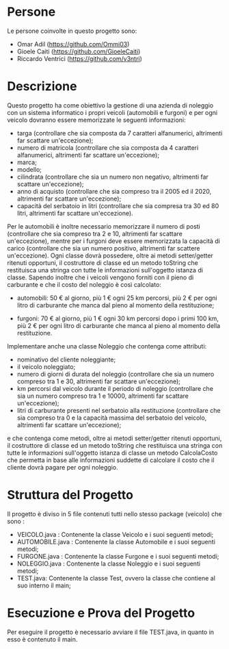 #  Persone

Le persone coinvolte in questo progetto sono: 
- Omar Adil (https://github.com/Ommi03)
- Gioele Caiti (https://github.com/GioeleCaiti)
- Riccardo Ventrici (https://github.com/v3ntri)

# Descrizione 

Questo progetto ha come obiettivo la gestione di una azienda di noleggio  con un sistema informatico i propri veicoli (automobili e furgoni) e per ogni veicolo dovranno essere memorizzate le seguenti informazioni:

- targa (controllare che sia composta da 7 caratteri alfanumerici, altrimenti far scattare un'eccezione);
- numero di matricola (controllare che sia composta da 4 caratteri alfanumerici, altrimenti far scattare un'eccezione);
- marca;
- modello;
- cilindrata (controllare che sia un numero non negativo, altrimenti far scattare un'eccezione);
- anno di acquisto (controllare che sia compreso tra il 2005 ed il 2020, altrimenti far scattare un'eccezione);
- capacità del serbatoio in litri (controllare che sia compresa tra 30 ed 80 litri, altrimenti far scattare un'eccezione).

Per le automobili è inoltre necessario memorizzare il numero di posti (controllare che sia compreso tra 2 e 10, altrimenti far scattare un'eccezione), mentre per i furgoni deve essere memorizzata la capacità di carico (controllare che sia un numero positivo, altrimenti far scattere un'eccezione).
Ogni classe dovrà possedere, oltre ai metodi setter/getter ritenuti opportuni, il costruttore di classe ed un metodo toString che restituisca una stringa con tutte le informazioni sull'oggetto istanza di classe. Sapendo inoltre che i veicoli vengono forniti con il pieno di carburante e che il costo del noleggio è così calcolato:

- automobili: 50 € al giorno, più 1 € ogni 25 km percorsi, più 2 € per ogni litro di carburante che manca dal pieno al momento della
restituzione;

- furgoni: 70 € al giorno, più 1 € ogni 30 km percorsi dopo i primi 100 km, più 2 € per ogni litro di carburante che manca al pieno al momento della restituzione.

Implementare anche una classe Noleggio che contenga come attributi:

- nominativo del cliente noleggiante;
- il veicolo noleggiato;
- numero di giorni di durata del noleggio (controllare che sia un numero compreso tra 1 e 30, altrimenti far scattare un'eccezione);
- km percorsi dal veicolo durante il periodo di noleggio (controllare che sia un numero compreso tra 1 e 10000, altrimenti far scattare un'eccezione);
- litri di carburante presenti nel serbatoio alla restituzione (controllare che sia compreso tra 0 e la capacità massima del serbatoio del veicolo, altrimenti far scattare un'eccezione);

e che contenga come metodi, oltre ai metodi setter/getter ritenuti opportuni, il costruttore di classe ed un metodo toString che restituisca una stringa con tutte le informazioni sull'oggetto istanza di classe un metodo CalcolaCosto che permetta in base alle informazioni suddette di calcolare il costo che il cliente dovrà pagare per ogni noleggio.

# Struttura del Progetto

Il progetto è diviso in 5 file contenuti tutti nello stesso package (veicolo) che sono : 
- VEICOLO.java : Contenente la classe Veicolo e i suoi seguenti metodi;
- AUTOMOBILE.java : Contenente la classe Automobile e i suoi seguenti metodi;
- FURGONE.java : Contenente la classe Furgone e i suoi seguenti metodi;
- NOLEGGIO.java : Contenente la classe Noleggio e i suoi seguenti metodi;
- TEST.java: Contenente la classe Test, ovvero la classe che contiene al suo interno il main;

# Esecuzione e Prova del Progetto 

Per eseguire il progetto è necessario avviare il file TEST.java, in quanto in esso è contenuto il main. 

